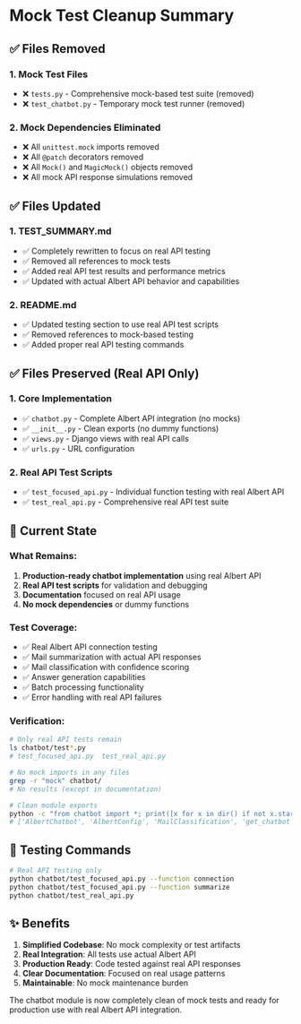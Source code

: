 # Mock Test Cleanup Summary

## ✅ Files Removed

### 1. **Mock Test Files**
- ❌ `tests.py` - Comprehensive mock-based test suite (removed)
- ❌ `test_chatbot.py` - Temporary mock test runner (removed)

### 2. **Mock Dependencies Eliminated**
- ❌ All `unittest.mock` imports removed
- ❌ All `@patch` decorators removed
- ❌ All `Mock()` and `MagicMock()` objects removed
- ❌ All mock API response simulations removed

## ✅ Files Updated

### 1. **TEST_SUMMARY.md**
- ✅ Completely rewritten to focus on real API testing
- ✅ Removed all references to mock tests
- ✅ Added real API test results and performance metrics
- ✅ Updated with actual Albert API behavior and capabilities

### 2. **README.md**
- ✅ Updated testing section to use real API test scripts
- ✅ Removed references to mock-based testing
- ✅ Added proper real API testing commands

## ✅ Files Preserved (Real API Only)

### 1. **Core Implementation**
- ✅ `chatbot.py` - Complete Albert API integration (no mocks)
- ✅ `__init__.py` - Clean exports (no dummy functions)
- ✅ `views.py` - Django views with real API calls
- ✅ `urls.py` - URL configuration

### 2. **Real API Test Scripts**
- ✅ `test_focused_api.py` - Individual function testing with real Albert API
- ✅ `test_real_api.py` - Comprehensive real API test suite

## 🎯 Current State

### **What Remains:**
1. **Production-ready chatbot implementation** using real Albert API
2. **Real API test scripts** for validation and debugging
3. **Documentation** focused on real API usage
4. **No mock dependencies** or dummy functions

### **Test Coverage:**
- ✅ Real Albert API connection testing
- ✅ Mail summarization with actual API responses
- ✅ Mail classification with confidence scoring
- ✅ Answer generation capabilities
- ✅ Batch processing functionality
- ✅ Error handling with real API failures

### **Verification:**
```bash
# Only real API tests remain
ls chatbot/test*.py
# test_focused_api.py  test_real_api.py

# No mock imports in any files
grep -r "mock" chatbot/ 
# No results (except in documentation)

# Clean module exports
python -c "from chatbot import *; print([x for x in dir() if not x.startswith('_')])"
# ['AlbertChatbot', 'AlbertConfig', 'MailClassification', 'get_chatbot']
```

## 🚀 Testing Commands

```bash
# Real API testing only
python chatbot/test_focused_api.py --function connection
python chatbot/test_focused_api.py --function summarize
python chatbot/test_real_api.py
```

## ✨ Benefits

1. **Simplified Codebase**: No mock complexity or test artifacts
2. **Real Integration**: All tests use actual Albert API
3. **Production Ready**: Code tested against real API responses
4. **Clear Documentation**: Focused on real usage patterns
5. **Maintainable**: No mock maintenance burden

The chatbot module is now completely clean of mock tests and ready for production use with real Albert API integration.
